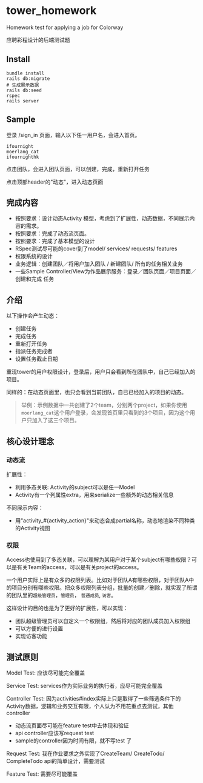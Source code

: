 # tower_homework
Homework test for applying a job for Colorway

应聘彩程设计的后端测试题

## Install

```
bundle install
rails db:migrate
# 生成展示数据
rails db:seed
rspec
rails server
```

## Sample

登录 /sign_in 页面，输入以下任一用户名，会进入首页。

```
ifournight
moerlang_cat
ifournighthk
```

点击团队，会进入团队页面，可以创建，完成，重新打开任务

点击顶部header的"动态"，进入动态页面

## 完成内容

* 按照要求：设计动态Activity 模型，考虑到了扩展性，动态数据，不同展示内容的需求。
* 按照要求：完成了动态流页面。
* 按照要求：完成了基本模型的设计
* RSpec测试尽可能的cover到了model/ services/ requests/ features
* 权限系统的设计
* 业务逻辑：创建团队／将用户加入团队 / 新建团队/ 所有的任务相关业务
* 一些Sample Controller/View为作品展示服务：登录／团队页面／项目页面／创建和完成 任务

## 介绍

以下操作会产生动态：

* 创建任务
* 完成任务
* 重新打开任务
* 指派任务完成者
* 设置任务截止日期

重现tower的用户权限设计，登录后，用户只会看到所在团队中，自己已经加入的项目。


同样的：在动态页面里，也只会看到当前团队，自已已经加入的项目的动态。


> 举例：示例数据中一共创建了2个team，分别两个project，如果你使用`moerlang_cat`这个用户登录，会发现首页里只看到的3个项目，因为这个用户只加入了这三个项目。


## 核心设计理念

### 动态流

扩展性：
* 利用多态关联: Activity的subject可以是任一Model
* Activity有一个列属性extra，用来serialize一些额外的动态相关信息

不同展示内容：
* 用"activity_#{activity_action}"来动态合成partial名称，动态地渲染不同种类的Activity视图

### 权限

Access也使用到了多态关联，可以理解为某用户对于某个subject有哪些权限？可以是有关Team的access，可以是有关project的access。

一个用户实际上是有众多的权限列表。比如对于团队A有哪些权限，对于团队A中的项目分别有哪些权限。把众多权限列表分组，批量的创建／删除，就实现了所谓的团队里的`超级管理员`，`管理员`， `普通成员`, `访客`。

这样设计的目的也是为了更好的扩展性，可以实现：

* 团队超级管理员可以自定义一个权限组，然后将对应的团队成员加入权限组
* 可以方便的进行设置
* 实现访客功能


## 测试原则

Model Test: 应该尽可能完全覆盖

Service Test: services作为实际业务的执行者，应尽可能完全覆盖

Controller Test: 因为activities#index实际上只是取得了一些筛选条件下的Activity数据，逻辑和业务交互有限，个人认为不用花重点去测试，其他controller
* 动态流页面尽可能在feature test中去体现和验证
* api controller应该写request test
* sample的controller因为时间有限，就不写test
了

Request Test: 我在作业要求之外实现了CreateTeam/ CreateTodo/ CompleteTodo api的简单设计，需要测试

Feature Test: 需要尽可能覆盖
